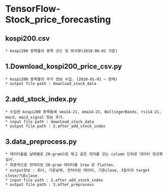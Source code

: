 # TensorFlow-Stock_price_forecasting

## kospi200.csv
    * kospi200 종목들의 종목 코드 및 회사명(2018-06-01 기준)


## 1.Download_kospi200_price_csv.py
    * kospi200 종목들의 주가 정보 수집. (2010-01-01 ~ 현재)
    * output file path : download_stock_data
    
## 2.add_stock_index.py
    * 수집한 kospi200 종목들에 sma14-21, ema14-21, BollingerBands, rsi14-21, macd, macd_signal 정보 추가.
    * input file path : download_stock_data
    * output file path : 2.after_add_stock_index  
    
## 3.data_preprocess.py
    * 데이터들을 날짜별로 20-gram으로 묶고 같은 의미를 갖는 column 단위로 데이터 정규화 실시. 
    * 최종적으로 전처리된 20-gram 데이터를 1row 로 flatten. 
    * output정보 : 회사, 기준날짜, 전처리된 데이터, 기준close, 3일치의 target close/기준close.
    * input file path : 2.after_add_stock_index
    * output file path : 3.after_preprocess
